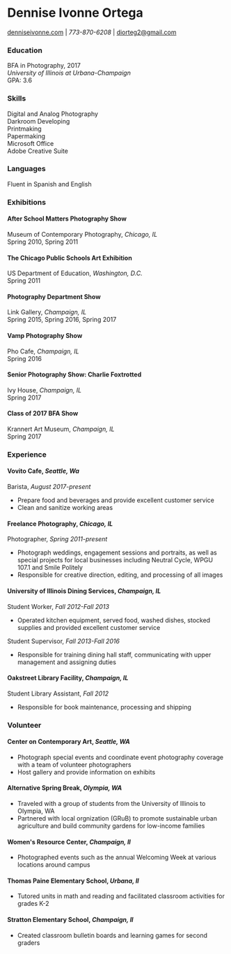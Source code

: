 # Dennise Ivonne Ortega   
[denniseivonne.com](https://denniseivonne.com/)  | _773-870-6208_ | [diorteg2@gmail.com](mailto:diorteg2@gmail.com)

### Education  
BFA in Photography, 2017  
_University of Illinois at Urbana-Champaign_  
GPA: 3.6  

### Skills    
Digital and Analog Photography  
Darkroom Developing  
Printmaking  
Papermaking  
Microsoft Office  
Adobe Creative Suite

### Languages  
Fluent in Spanish and English

### Exhibitions
#### After School Matters Photography Show  
Museum of Contemporary Photography, _Chicago, IL_  
Spring 2010, Spring 2011

#### The Chicago Public Schools Art Exhibition      
US Department of Education, _Washington, D.C._  
Spring 2011

#### Photography Department Show    
Link Gallery, _Champaign, IL_  
Spring 2015, Spring 2016, Spring 2017

#### Vamp Photography Show
Pho Cafe, _Champaign, IL_   
Spring 2016

#### Senior Photography Show: Charlie Foxtrotted  
Ivy House, _Champaign, IL_    
Spring 2017

#### Class of 2017 BFA Show  
Krannert Art Museum, _Champaign, IL_    
Spring 2017 

### Experience  
#### Vovito Cafe, _Seattle, Wa_ 
Barista, _August 2017-present_  
* Prepare food and beverages and provide excellent customer service
* Clean and sanitize working areas

#### Freelance Photography, _Chicago, IL_   
Photographer, _Spring 2011-present_  
* Photograph weddings, engagement sessions and portraits, as well as special projects for
local businesses including Neutral Cycle, WPGU 107.1 and Smile Politely  
* Responsible for creative direction, editing, and processing of all images    

#### University of Illinois Dining Services, _Champaign, IL_ 
Student Worker, _Fall 2012-Fall 2013_  
* Operated kitchen equipment, served food, washed dishes, stocked supplies and provided excellent customer service  

Student Supervisor, _Fall 2013-Fall 2016_  
* Responsible for training dining hall staff, communicating with upper management and assigning duties  

#### Oakstreet Library Facility, _Champaign, IL_
Student Library Assistant, _Fall 2012_  
* Responsible for book maintenance, processing and shipping  

### Volunteer  
#### Center on Contemporary Art, _Seattle, WA_  
* Photograph special events and coordinate event photography coverage with a team of volunteer photographers  
* Host gallery and provide information on exhibits  

#### Alternative Spring Break, _Olympia, WA_  
* Traveled with a group of students from the University of Illinois to Olympia, WA   
* Partnered with local orgnization (GRuB) to promote sustainable urban agriculture and build community gardens for low-income families    

#### Women's Resource Center, _Champaign, Il_  
* Photographed events such as the annual Welcoming Week at various locations around campus  

#### Thomas Paine Elementary School, _Urbana, Il_  
* Tutored units in math and reading and facilitated classroom activities for grades K-2  

#### Stratton Elementary School, _Champaign, Il_  
* Created classroom bulletin boards and learning games for second graders  
